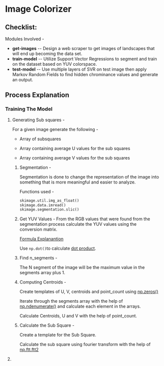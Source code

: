 # Image Colorizer

## Checklist:

Modules Involved -

- <b>get-images</b> -- Design a web scraper to  get images of landscapes that will end up becoming the data set.  
- <b>train-model</b> -- Utilize Support Vector Regressions to segment and train on the dataset based on YUV colorspace.
- <b>test-model</b> -- Use multiple layers of SVR on test image then apply Markov Random Fields to find hidden chrominance values and generate an output.  



## Process Explanation

### Training The Model

1. Generating Sub squares -

   For a given image generate the following -

   - Array of subsquares

   - Array containing average U values for the sub squares

   - Array containing average V values for the sub squares


   1. Segmentation - 

      Segmentation is done to change the representation of the image into something that is more meaningful and easier to analyze.

      Functions used - 

      ```python
      skimage.util.img_as_float()
      skimage.data.imread()
      skimage.segmentation.slic()
      ```

   2.  Get YUV Values - 
      From the RGB values that were found from the segmentation process calculate the YUV values using the conversion matrix.
    
        [Formula Explanantion](https://www.pcmag.com/encyclopedia/term/55166/yuv-rgb-conversion-formulas)
    
        Use `np.dot()`to calculate [dot product](https://www.tutorialspoint.com/numpy/numpy_dot.htm).

   3. Find n_segments -

      The N segment of the image will be the maximum value in the segments array plus 1.

   4. Computing Centroids -

      Create  templates of U, V, centroids and point_count using [np.zeros()](https://docs.scipy.org/doc/numpy/reference/generated/numpy.ndenumerate.html)

      Iterate through the segments array with the help of [np.ndenumerate()](https://docs.scipy.org/doc/numpy/reference/generated/numpy.ndenumerate.html) and calculate each element in the arrays.

      Calculate Centroids, U and V with the help of point_count.

   5. Calculate the Sub Square - 

      Create a template for the Sub Square.

      Calculate the sub square using fourier transform with the help of [np.ftt.ftt2](https://docs.scipy.org/doc/numpy/reference/generated/numpy.fft.fft.html)

2. 